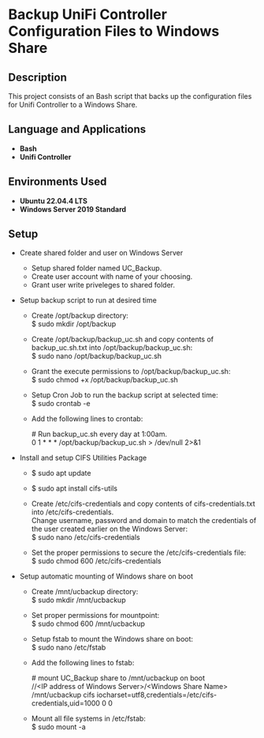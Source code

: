 <h1>Backup UniFi Controller Configuration Files to Windows Share</h1>


<h2>Description</h2>
This project consists of an Bash script that backs up the configuration files for Unifi Controller to a Windows Share.<br/>

<h2>Language and Applications</h2>

- <b>Bash</b>
- <b>Unifi Controller</b>

<h2>Environments Used </h2>

- <b>Ubuntu 22.04.4 LTS</b>
- <b>Windows Server 2019 Standard</b>

<h2>Setup</h2>

- Create shared folder and user on Windows Server</br>
  - Setup shared folder named UC_Backup.
  - Create user account with name of your choosing.
  - Grant user write priveleges to shared folder.

- Setup backup script to run at desired time</br>
  - Create /opt/backup directory:</br>
    $ sudo mkdir /opt/backup

  - Create /opt/backup/backup_uc.sh and copy contents of backup_uc.sh.txt into /opt/backup/backup_uc.sh:</br>
    $ sudo nano /opt/backup/backup_uc.sh

  - Grant the execute permissions to /opt/backup/backup_uc.sh:</br>
    $ sudo chmod +x /opt/backup/backup_uc.sh

  - Setup Cron Job to run the backup script at selected time:</br>
    $ sudo crontab -e

  - Add the following lines to crontab:

    <span>#</span> Run backup_uc.sh every day at 1:00am.</br>
    0 1 * * * /opt/backup/backup_uc.sh > /dev/null 2>&1

- Install and setup CIFS Utilities Package</br>
  - $ sudo apt update
  - $ sudo apt install cifs-utils
    
  - Create /etc/cifs-credentials and copy contents of cifs-credentials.txt into /etc/cifs-credentials.</br>
    Change username, password and domain to match the credentials of the user created earlier on the Windows Server:</br>
    $ sudo nano /etc/cifs-credentials
    
  - Set the proper permissions to secure the /etc/cifs-credentials file:</br>
    $ sudo chmod 600 /etc/cifs-credentials

- Setup automatic mounting of Windows share on boot</br>
  - Create /mnt/ucbackup directory:</br>
    $ sudo mkdir /mnt/ucbackup
    
  - Set proper permissions for mountpoint:</br>
    $ sudo chmod 600 /mnt/ucbackup
    
  - Setup fstab to mount the Windows share on boot:</br>
    $ sudo nano /etc/fstab

  - Add the following lines to fstab:</br>
  
    <span>#</span> mount UC_Backup share to /mnt/ucbackup on boot<br/>
    //\<IP address of Windows Server>/\<Windows Share Name> /mnt/ucbackup cifs iocharset=utf8,credentials=/etc/cifs-credentials,uid=1000 0 0
    
  - Mount all file systems in /etc/fstab:</br>
    $ sudo mount -a
<br />
<br />

<!--
 ```diff
- text in red
+ text in green
! text in orange
# text in gray
@@ text in purple (and bold)@@
```
--!>
